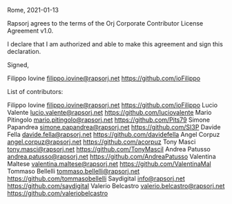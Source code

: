 Rome, 2021-01-13

Rapsorj agrees to the terms of the Orj Corporate Contributor License
Agreement v1.0.

I declare that I am authorized and able to make this agreement and sign this
declaration.

Signed,

Filippo Iovine filippo.iovine@rapsorj.net https://github.com/ioFilippo

List of contributors:

Filippo Iovine filippo.iovine@rapsorj.net https://github.com/ioFilippo
Lucio Valente lucio.valente@rapsorj.net https://github.com/luciovalente
Mario Pitingolo mario.pitingolo@rapsorj.net https://github.com/Pits79
Simone Papandrea simone.papandrea@rapsorj.net https://github.com/SI3P
Davide Fella davide.fella@rapsorj.net https://github.com/davidefella
Angel Corpuz angel.corpuz@rapsorj.net https://github.com/acorpuz
Tony Masci tony.masci@rapsorj.net https://github.com/TonyMasciI
Andrea Patusso andrea.patusso@rapsorj.net https://github.com/AndreaPatusso
Valentina Maltese valentina.maltese@rapsorj.net https://github.com/ValentinaMal
Tommaso Bellelli tommaso.bellelli@rapsorj.net https://github.com/tommasobellelli
Saydigital info@rapsorj.net https://github.com/saydigital
Valerio Belcastro valerio.belcastro@rapsorj.net https://github.com/valeriobelcastro
